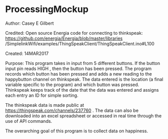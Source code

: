 # ProcessingMockup
  

  Author: Casey E Gilbert
 
  Credited: Open source Energia code for connecting to thinkspeak:
  https://github.com/energia/Energia/blob/master/libraries
  /SimplelinkWifi/examples/ThingSpeakClient/ThingSpeakClient.ino#L100
  
  Created: 14MAR2017
  
  Purpose: This program takes in input from 5 different buttons. If the button
  input pin reads HIGH , then the button has been pressed. The program records
  which button has been pressed and adds a new reading to the happybutton channel
  on thinkspeak. The data entered is the location (a final variable specific to the 
  program) and which button was pressed. Thinkspeak keeps track of the date that
  the data was entered and assigns each entry an ID for simple sorting.
  
  The thinkspeak data is made public at https://thingspeak.com/channels/237760 .
  The data can also be downloaded into an excel spreadsheet or accessed in real time
  through the use of API commands.
  
  The overarching goal of this program is to collect data on happiness.
